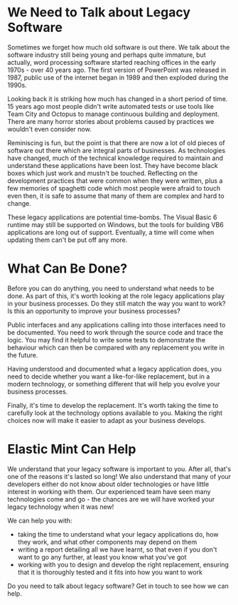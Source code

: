 # We Need to Talk about Legacy Software

Sometimes we forget how much old software is out there. We talk about the software industry still being young and perhaps quite immature, but actually, word processing software started reaching offices in the early 1970s - over 40 years ago. The first version of PowerPoint was released in 1987, public use of the internet began in 1989 and then exploded during the 1990s.

Looking back it is striking how much has changed in a short period of time. 15 years ago most people didn't write automated tests or use tools like Team City and Octopus to manage continuous building and deployment. There are many horror stories about problems caused by practices we wouldn't even consider now.

Reminiscing is fun, but the point is that there are now a lot of old pieces of software out there which are integral parts of businesses. As technologies have changed, much of the technical knowledge required to maintain and understand these applications have been lost. They have become black boxes which just work and mustn't be touched. Reflecting on the development practices that were common when they were written, plus a few memories of spaghetti code which most people were afraid to touch even then, it is safe to assume that many of them are complex and hard to change.

These legacy applications are potential time-bombs. The Visual Basic 6 runtime may still be supported on Windows, but the tools for building VB6 applications are long out of support. Eventually, a time will come when updating them can't be put off any more.

# What Can Be Done?

Before you can do anything, you need to understand what needs to be done. As part of this, it's worth looking at the role legacy applications play in your business processes. Do they still match the way you want to work? Is this an opportunity to improve your business processes?

Public interfaces and any applications calling into those interfaces need to be documented. You need to work through the source code and trace the logic. You may find it helpful to write some tests to demonstrate the behaviour which can then be compared with any replacement you write in the future.

Having understood and documented what a legacy application does, you need to decide whether you want a like-for-like replacement, but in a modern technology, or something different that will help you evolve your business processes. 

Finally, it's time to develop the replacement. It's worth taking the time to carefully look at the technology options available to you. Making the right choices now will make it easier to adapt as your business develops.

# Elastic Mint Can Help

We understand that your legacy software is important to you. After all, that's one of the reasons it's lasted so long! We also understand that many of your developers either do not know about older technologies or have little interest in working with them. Our experienced team have seen many technologies come and go - the chances are we will have worked your legacy technology when it was new!

We can help you with:
- taking the time to understand what your legacy applications do, how they work, and what other components may depend on them
- writing a report detailing all we have learnt, so that even if you don't want to go any further, at least you know what you've got
- working with you to design and develop the right replacement, ensuring that it is thoroughly tested and it fits into how you want to work

Do you need to talk about legacy software? Get in touch to see how we can help.